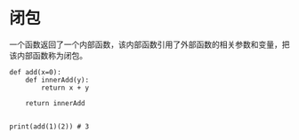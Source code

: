 # 闭包

一个函数返回了一个内部函数，该内部函数引用了外部函数的相关参数和变量，把该内部函数称为闭包。

```shell
def add(x=0):
    def innerAdd(y):
        return x + y

    return innerAdd


print(add(1)(2)) # 3
```
